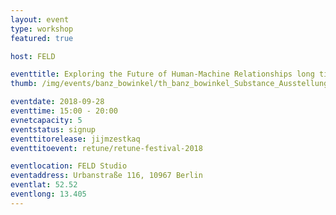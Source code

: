 ```yaml
---
layout: event
type: workshop
featured: true

host: FELD

eventtitle: Exploring the Future of Human-Machine Relationships long title for linebreak
thumb: /img/events/banz_bowinkel/th_banz_bowinkel_Substance_Ausstellungsansicht_03.png

eventdate: 2018-09-28
eventtime: 15:00 - 20:00
evnetcapacity: 5
eventstatus: signup
eventtitorelease: jijmzestkaq
eventtitoevent: retune/retune-festival-2018

eventlocation: FELD Studio
eventaddress: Urbanstraße 116, 10967 Berlin
eventlat: 52.52
eventlong: 13.405
---
```

